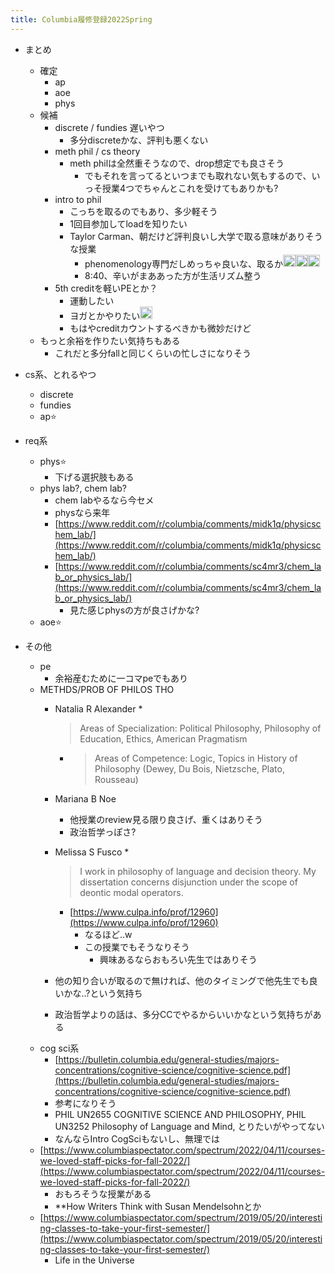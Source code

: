 ```yaml
---
title: Columbia履修登録2022Spring
---
```


* まとめ
  
  * 確定
    * ap
    * aoe
    * phys
  * 候補
    * discrete / fundies 遅いやつ
      * 多分discreteかな、評判も悪くない
    * meth phil / cs theory
      * meth philは全然重そうなので、drop想定でも良さそう
        * でもそれを言ってるといつまでも取れない気もするので、いっそ授業4つでちゃんとこれを受けてもありかも?
    * intro to phil
      * こっちを取るのでもあり、多少軽そう
      * 1回目参加してloadを知りたい
      * Taylor Carman、朝だけど評判良いし大学で取る意味がありそうな授業
        * phenomenology専門だしめっちゃ良いな、取るか<img src='https://scrapbox.io/api/pages/blu3mo-public/blu3mo/icon' alt='blu3mo.icon' height="19.5"/><img src='https://scrapbox.io/api/pages/blu3mo-public/blu3mo/icon' alt='blu3mo.icon' height="19.5"/><img src='https://scrapbox.io/api/pages/blu3mo-public/blu3mo/icon' alt='blu3mo.icon' height="19.5"/>
        * 8:40、辛いがまああった方が生活リズム整う
    * 5th creditを軽いPEとか？
      * 運動したい
      * ヨガとかやりたい<img src='https://scrapbox.io/api/pages/blu3mo-public/blu3mo/icon' alt='blu3mo.icon' height="19.5"/>
      * もはやcreditカウントするべきかも微妙だけど
  * もっと余裕を作りたい気持ちもある
    * これだと多分fallと同じくらいの忙しさになりそう
* cs系、とれるやつ
  
  * discrete
  * fundies
  * ap⭐️
* req系
  
  * phys️⭐️
    * 下げる選択肢もある
  * phys lab?, chem lab?
    * chem labやるなら今セメ
    * physなら来年
    * [https://www.reddit.com/r/columbia/comments/midk1q/physicschem_lab/](https://www.reddit.com/r/columbia/comments/midk1q/physicschem_lab/)
    * [https://www.reddit.com/r/columbia/comments/sc4mr3/chem_lab_or_physics_lab/](https://www.reddit.com/r/columbia/comments/sc4mr3/chem_lab_or_physics_lab/)
      * 見た感じphysの方が良さげかな?
  * aoe⭐️
* その他
  
  * pe
    * 余裕産むために一コマpeでもあり
  * METHDS/PROB OF PHILOS THO
    * Natalia R Alexander
      * 
         > 
         > Areas of Specialization: Political Philosophy, Philosophy of Education, Ethics, American Pragmatism
      
      * 
         > 
         > Areas of Competence: Logic, Topics in History of Philosophy (Dewey, Du Bois, Nietzsche, Plato, Rousseau)
    
    * Mariana B Noe
      * 他授業のreview見る限り良さげ、重くはありそう
      * 政治哲学っぽさ?
    * Melissa S Fusco
      * 
         > 
         > I work in philosophy of language and decision theory.  My dissertation concerns disjunction under the scope of deontic modal operators.
      
      * [https://www.culpa.info/prof/12960](https://www.culpa.info/prof/12960)
        * なるほど..w
        * この授業でもそうなりそう
          * 興味あるならおもろい先生ではありそう
    * 他の知り合いが取るので無ければ、他のタイミングで他先生でも良いかな..?という気持ち
    * 政治哲学よりの話は、多分CCでやるからいいかなという気持ちがある
  * cog sci系
    * [https://bulletin.columbia.edu/general-studies/majors-concentrations/cognitive-science/cognitive-science.pdf](https://bulletin.columbia.edu/general-studies/majors-concentrations/cognitive-science/cognitive-science.pdf)
    * 参考になりそう
    * PHIL UN2655 COGNITIVE SCIENCE AND PHILOSOPHY, PHIL UN3252 Philosophy of Language and Mind, とりたいがやってない
    * なんならIntro CogSciもないし、無理では
  * [https://www.columbiaspectator.com/spectrum/2022/04/11/courses-we-loved-staff-picks-for-fall-2022/](https://www.columbiaspectator.com/spectrum/2022/04/11/courses-we-loved-staff-picks-for-fall-2022/)
    * おもろそうな授業がある
    * \*\*How Writers Think with Susan Mendelsohnとか
  * [https://www.columbiaspectator.com/spectrum/2019/05/20/interesting-classes-to-take-your-first-semester/](https://www.columbiaspectator.com/spectrum/2019/05/20/interesting-classes-to-take-your-first-semester/)
    * Life in the Universe
